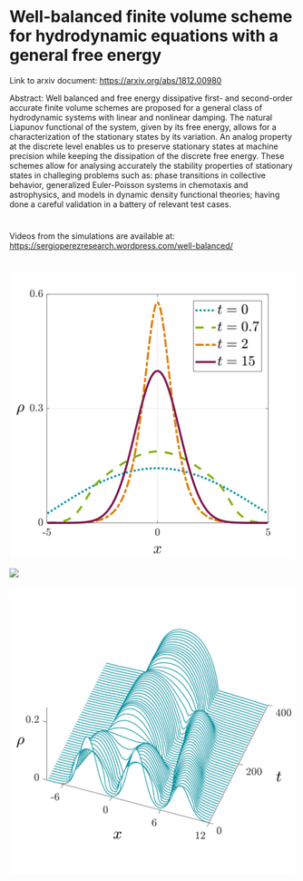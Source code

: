 # Well-balanced finite volume scheme for hydrodynamic equations with a general free energy

Link to arxiv document: https://arxiv.org/abs/1812.00980


Abstract: Well balanced and free energy dissipative first- and second-order accurate finite volume schemes are proposed for a general class of hydrodynamic systems with linear and nonlinear damping. The natural Liapunov functional of the system, given by its free energy, allows for a characterization of the stationary states by its variation. An analog property at the discrete level enables us to preserve stationary states at machine precision while keeping the dissipation of the discrete free energy. These schemes allow for analysing accurately the stability properties of stationary states in challeging problems such as: phase transitions in collective behavior, generalized Euler-Poisson systems in chemotaxis and astrophysics, and models in dynamic density functional theories; having done a careful validation in a battery of relevant test cases.

#
Videos from the simulations are available at: https://sergioperezresearch.wordpress.com/well-balanced/
#
![density_1|512x397](/figures/density-1.png)<!-- .element height="10%" width="10%" -->


<img src="https://github.com/sergiopperez/Well_Balanced_Finite_Volume/tree/master/figures/density-1.png" width="200">


![density_1](/figures/density3D-73.png)
